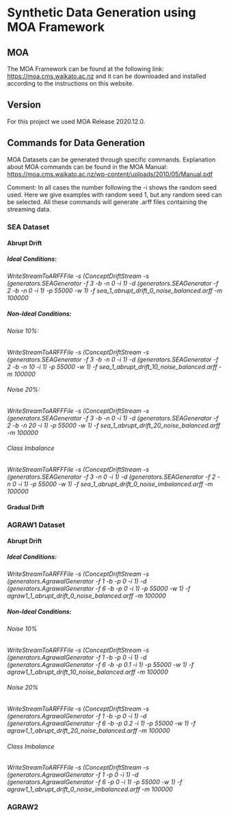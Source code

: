 # Synthetic Data Generation using MOA Framework

## MOA 

The MOA Framework can be found at the following link: https://moa.cms.waikato.ac.nz and it can be downloaded and installed according to the instructions on this website.

## Version

For this project we used MOA Release 2020.12.0.

## Commands for Data Generation

MOA Datasets can be generated through specific commands. Explanation about MOA commands can be found in the MOA Manual: https://moa.cms.waikato.ac.nz/wp-content/uploads/2010/05/Manual.pdf

Comment: In all cases the number following the -i shows the random seed used. Here we give examples with random seed 1, but any random seed can be selected. All these commands will generate .arff files containing the streaming data.

### SEA Dataset

#### Abrupt Drift

##### Ideal Conditions:

_WriteStreamToARFFFile -s (ConceptDriftStream -s (generators.SEAGenerator -f 3 -b -n 0 -i 1) -d (generators.SEAGenerator -f 2 -b -n 0 -i 1) -p 55000 -w 1) -f sea_1_abrupt_drift_0_noise_balanced.arff -m 100000_

##### Non-Ideal Conditions:

###### Noise 10%:

_WriteStreamToARFFFile -s (ConceptDriftStream -s (generators.SEAGenerator -f 3 -b -n 0 -i 1) -d (generators.SEAGenerator -f 2 -b -n 10 -i 1) -p 55000 -w 1) -f sea_1_abrupt_drift_10_noise_balanced.arff -m 100000_

###### Noise 20%:

_WriteStreamToARFFFile -s (ConceptDriftStream -s (generators.SEAGenerator -f 3 -b -n 0 -i 1) -d (generators.SEAGenerator -f 2 -b -n 20 -i 1) -p 55000 -w 1) -f sea_1_abrupt_drift_20_noise_balanced.arff -m 100000_

###### Class Imbalance

_WriteStreamToARFFFile -s (ConceptDriftStream -s (generators.SEAGenerator -f 3 -n 0 -i 1) -d (generators.SEAGenerator -f 2 -n 0 -i 1) -p 55000 -w 1) -f sea_1_abrupt_drift_0_noise_imbalanced.arff -m 100000_

#### Gradual Drift

### AGRAW1 Dataset

#### Abrupt Drift

##### Ideal Conditions:

_WriteStreamToARFFFile -s (ConceptDriftStream -s (generators.AgrawalGenerator -f 1 -b -p 0 -i 1) -d (generators.AgrawalGenerator -f 6 -b -p 0 -i 1) -p 55000 -w 1) -f agraw1_1_abrupt_drift_0_noise_balanced.arff -m 100000_

##### Non-Ideal Conditions:

###### Noise 10%

_WriteStreamToARFFFile -s (ConceptDriftStream -s (generators.AgrawalGenerator -f 1 -b -p 0 -i 1) -d (generators.AgrawalGenerator -f 6 -b -p 0.1 -i 1) -p 55000 -w 1) -f agraw1_1_abrupt_drift_10_noise_balanced.arff -m 100000_

###### Noise 20%

_WriteStreamToARFFFile -s (ConceptDriftStream -s (generators.AgrawalGenerator -f 1 -b -p 0 -i 1) -d (generators.AgrawalGenerator -f 6 -b -p 0.2 -i 1) -p 55000 -w 1) -f agraw1_1_abrupt_drift_20_noise_balanced.arff -m 100000_

###### Class Imbalance

_WriteStreamToARFFFile -s (ConceptDriftStream -s (generators.AgrawalGenerator -f 1 -p 0 -i 1) -d (generators.AgrawalGenerator -f 6 -p 0 -i 1) -p 55000 -w 1) -f agraw1_1_abrupt_drift_0_noise_imbalanced.arff -m 100000_

### AGRAW2
